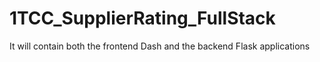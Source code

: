 # 1TCC_SupplierRating_FullStack
It will contain both the frontend Dash and the backend Flask applications
